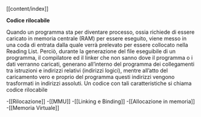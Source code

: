[[content/index]]

**Codice rilocabile**

Quando un programma sta per diventare processo, ossia richiede di essere caricato in memoria centrale (RAM) per essere eseguito, viene messo in una coda di entrata dalla quale verrà prelevato per essere collocato nella Reading List.
Perciò, durante la generazione del file eseguibile di un programma, il compilatore ed il linker che non sanno dove il programma o i dati verranno caricati, generano all’interno del programma dei collegamenti tra istruzioni e indirizzi relativi (indirizzi logici), mentre all’atto del caricamento vero e
proprio del programma questi indirizzi vengono trasformati in indirizzi assoluti.
Un codice con tali caratteristiche si chiama codice rilocabile

-[[Rilocazione]]
-[[MMU]]
-[[Linking e Binding]]
-[[Allocazione in memoria]]
-[[Memoria Virtuale]]
